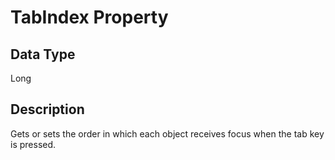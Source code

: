 # TabIndex Property #
## Data Type ##
Long
## Description ##
Gets or sets the order in which each object receives focus when the tab key is pressed. 